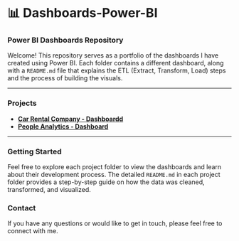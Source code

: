 # 📊 Dashboards-Power-BI

### Power BI Dashboards Repository

Welcome! This repository serves as a portfolio of the dashboards I have created using Power BI. Each folder contains a different dashboard, along with a `README.md` file that explains the ETL (Extract, Transform, Load) steps and the process of building the visuals.

---

### Projects

* [**Car Rental Company - Dashboardd**](https://github.com/GabrielAlbuquerqueDeOliveira/Dashboards-PowerBI/tree/main/Car%20Rental%20Company%20-%20Dashboard)
* [**People Analytics - Dashboard**](https://github.com/GabrielAlbuquerqueDeOliveira/Dashboards-PowerBI/tree/main/People%20Analytics%20Project%20-%20Power%20BI)
---

### Getting Started

Feel free to explore each project folder to view the dashboards and learn about their development process. The detailed `README.md` in each project folder provides a step-by-step guide on how the data was cleaned, transformed, and visualized.

### Contact

If you have any questions or would like to get in touch, please feel free to connect with me.
